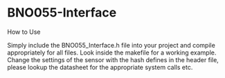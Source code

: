 # BNO055-Interface
How to Use 

Simply include the BNO055_Interface.h file into your project and compile appropriately for all files. 
Look inside the makefile for a working example. Change the settings of the sensor with the hash defines in the header file,
please lookup the datasheet for the appropriate system calls etc. 

